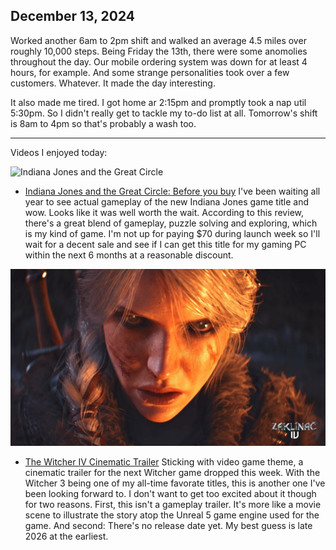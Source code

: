 ## December 13, 2024

Worked another 6am to 2pm shift and walked an average 4.5 miles over roughly 10,000 steps. Being Friday the 13th, there were some anomolies throughout the day. Our mobile ordering system was down for at least 4 hours, for example. And some strange personalities took over a few customers. Whatever. It made the day interesting.

It also made me tired. I got home ar 2:15pm and promptly took a nap util 5:30pm. So I didn't really get to tackle my to-do list at all. Tomorrow's shift is 8am to 4pm so that's probably a wash too.

---

Videos I enjoyed today:

![Indiana Jones and the Great Circle](../../../Images/IMG_0230.png)

- [Indiana Jones and the Great Circle: Before you buy](https://youtu.be/0oj88MivbHc?si=WHuvIalJLzMTyrfW) I've been waiting all year to see actual gameplay of the new Indiana Jones game title and wow. Looks like it was well worth the wait. According to this review, there's a great blend of gameplay, puzzle solving and exploring, which is my kind of game. I'm not up for paying $70 during launch week so I'll wait for a decent sale and see if I can get this title for my gaming PC within the next 6 months at a reasonable discount.

![The Witcher 4 trailer](../../../Images/IMG_0233.jpeg)

- [The Witcher IV Cinematic Trailer](https://youtu.be/54dabgZJ5YA?si=g-sjnR69trq8NcY9) Sticking with video game theme, a cinematic trailer for the next Witcher game dropped this week. With the Witcher 3 being one of my all-time favorate titles, this is another one I've been looking forward to. I don't want to get too excited about it though for two reasons. First, this isn't a gameplay trailer. It's more like a movie scene to illustrate the story atop the Unreal 5 game engine used for the game. And second: There's no release date yet. My best guess is late 2026 at the earliest. 
